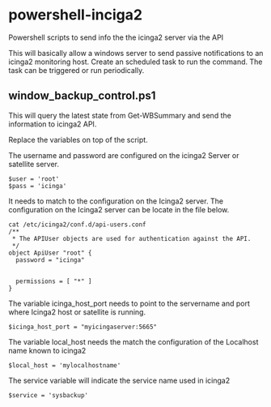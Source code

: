 # powershell-inciga2
Powershell scripts to send info the the icinga2 server via the API

This will basically allow a windows server to send passive notifications to an icinga2 monitoring host.
Create an scheduled task to run the command. The task can be triggered or run periodically.

window_backup_control.ps1
-------------------------

This will query the latest state from Get-WBSummary  and send the information to icinga2 API.

Replace the variables on top of the script.

The username and password are configured on the icinga2 Server or satellite server.
```
$user = 'root'
$pass = 'icinga'
```

It needs to match to the configuration on the Icinga2 server.
The configuration on the Icinga2 server can be locate in the file below.

```
cat /etc/icinga2/conf.d/api-users.conf
/**
 * The APIUser objects are used for authentication against the API.
 */
object ApiUser "root" {
  password = "icinga"


  permissions = [ "*" ]
}
```

The variable icinga_host_port needs to point to the servername and port where Icinga2 host or satellite is running.

```
$icinga_host_port = "myicingaserver:5665"
```

The variable local_host needs the match the configuration of the Localhost name known to icinga2
```
$local_host = 'mylocalhostname'
```

The service variable will indicate the service name used in icinga2

```
$service = 'sysbackup'
```
